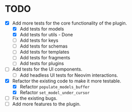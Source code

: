# TODO

- [x] Add more tests for the core functionality of the plugin.
  - [x] Add tests for models
  - [x] Add tests for utils - Done
  - [ ] Add tests for keys
  - [ ] Add tests for schemas
  - [ ] Add tests for templates
  - [ ] Add tests for fragments
  - [ ] Add tests for plugins
- [ ] Add tests for the UI components.
  - [ ] Add headless UI tests for Neovim interactions.
- [x] Refactor the existing code to make it more testable.
  - [x] Refactor `populate_models_buffer`
  - [x] Refactor `set_model_under_cursor`
- [ ] Fix the existing bugs.
- [ ] Add more features to the plugin.
